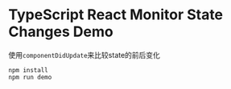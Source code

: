 TypeScript React Monitor State Changes Demo
===========================================

使用`componentDidUpdate`来比较state的前后变化

```
npm install
npm run demo
```
